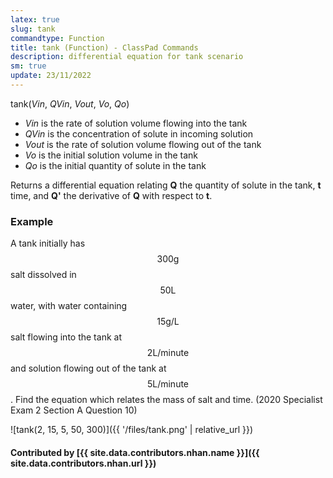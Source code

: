 ```yaml
---
latex: true
slug: tank
commandtype: Function
title: tank (Function) - ClassPad Commands
description: differential equation for tank scenario
sm: true
update: 23/11/2022
---
```


tank(*Vin*, *QVin*, *Vout*, *Vo*, *Qo*)

- *Vin* is the rate of solution volume flowing into the tank
- *QVin* is the concentration of solute in incoming solution
- *Vout* is the rate of solution volume flowing out of the tank
- *Vo* is the initial solution volume in the tank
- *Qo* is the initial quantity of solute in the tank

Returns a differential equation relating **Q** the quantity of solute in the tank, **t** time, and **Q'** the derivative of **Q** with respect to **t**.

### Example

A tank initially has $$ 300 \mathrm{g} $$ salt dissolved in $$ 50 \mathrm{L} $$ water, with water containing $$ 15 \mathrm{g/L} $$ salt flowing into the tank at $$ 2 \mathrm{L/minute} $$ and solution flowing out of the tank at $$ 5 \mathrm{L/minute} $$. Find the equation which relates the mass of salt and time. (2020 Specialist Exam 2 Section A Question 10)

![tank(2, 15, 5, 50, 300)]({{ '/files/tank.png' | relative_url }})

#### Contributed by [{{ site.data.contributors.nhan.name }}]({{ site.data.contributors.nhan.url }})